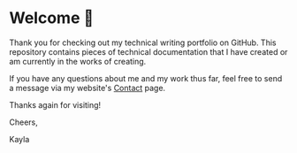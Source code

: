 # Welcome 👋

Thank you for checking out my technical writing portfolio on GitHub. This repository contains pieces of technical documentation that I have created or am currently in the works of creating. 

If you have any questions about me and my work thus far, feel free to send a message via my website's [Contact](https://kaylamorales.com/contact) page.

Thanks again for visiting!

Cheers,

Kayla
